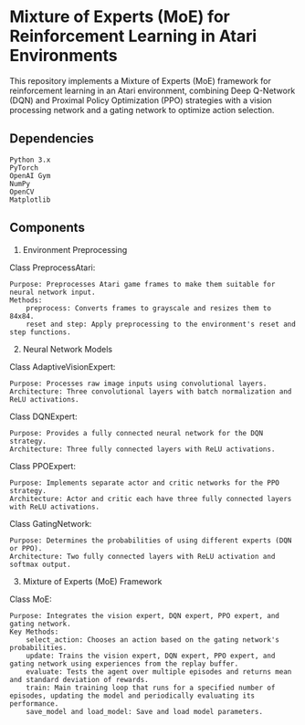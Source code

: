 # Mixture of Experts (MoE) for Reinforcement Learning in Atari Environments

This repository implements a Mixture of Experts (MoE) framework for reinforcement learning in an Atari environment, combining Deep Q-Network (DQN) and Proximal Policy Optimization (PPO) strategies with a vision processing network and a gating network to optimize action selection.

## Dependencies

    Python 3.x
    PyTorch
    OpenAI Gym
    NumPy
    OpenCV
    Matplotlib

## Components
1. Environment Preprocessing

Class PreprocessAtari:

    Purpose: Preprocesses Atari game frames to make them suitable for neural network input.
    Methods:
        preprocess: Converts frames to grayscale and resizes them to 84x84.
        reset and step: Apply preprocessing to the environment's reset and step functions.

2. Neural Network Models

Class AdaptiveVisionExpert:

    Purpose: Processes raw image inputs using convolutional layers.
    Architecture: Three convolutional layers with batch normalization and ReLU activations.

Class DQNExpert:

    Purpose: Provides a fully connected neural network for the DQN strategy.
    Architecture: Three fully connected layers with ReLU activations.

Class PPOExpert:

    Purpose: Implements separate actor and critic networks for the PPO strategy.
    Architecture: Actor and critic each have three fully connected layers with ReLU activations.

Class GatingNetwork:

    Purpose: Determines the probabilities of using different experts (DQN or PPO).
    Architecture: Two fully connected layers with ReLU activation and softmax output.

3. Mixture of Experts (MoE) Framework

Class MoE:

    Purpose: Integrates the vision expert, DQN expert, PPO expert, and gating network.
    Key Methods:
        select_action: Chooses an action based on the gating network's probabilities.
        update: Trains the vision expert, DQN expert, PPO expert, and gating network using experiences from the replay buffer.
        evaluate: Tests the agent over multiple episodes and returns mean and standard deviation of rewards.
        train: Main training loop that runs for a specified number of episodes, updating the model and periodically evaluating its performance.
        save_model and load_model: Save and load model parameters.
